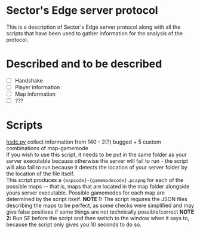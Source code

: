 # Sector's Edge server protocol
This is a description of Sector's Edge server protocol along with all the scripts that have been used to gather
information for the analysis of the protocol.

# Described and to be described
- [ ] Handshake
- [ ] Player information
- [ ] Map information
- [ ] ???

# Scripts
[hsdc.py](scripts/hsdc.py) collect information from 140 - 2(?) bugged + 5 custom combinations of map-gamemode  
If you wish to use this script, it needs to be put in the same folder as your server executable because otherwise the server will fail to run - the script will also fail to run because it detects the location of your server folder by the location of the file itself.  
This script produces a `{mapcode}-{gamemodecode}.pcapng` for each of the possible maps -- that is, maps that are located in the map folder alongside yours server executable. Possible gamemodes for each map are determined by the script itself. 
**NOTE 1:** The script requires the JSON files describing the maps to be perfect, as some checks were simplified and may give false positives if some things are not technically possible/correct
**NOTE 2:** Run SE before the script and then switch to the window when it says to, because the script only gives you 10 seconds to do so.
